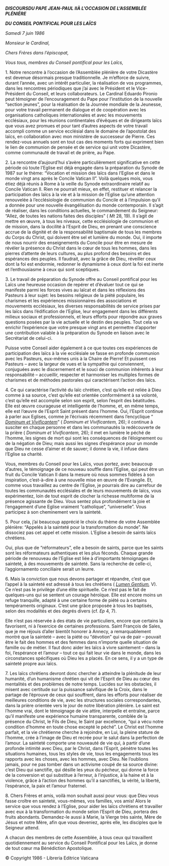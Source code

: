 ***DISCOURS******DU PAPE JEAN-PAUL*** ***II******À L'OCCASION DE L’ASSEMBLÉE PLÉNIÈRE***

***DU CONSEIL PONTIFICAL POUR LES LAÏCS***

*Samedi 7 juin 1986*

*Monsieur le Cardinal,*

*Chers Frères dans l’épiscopat,*

*Vous tous, membres du Conseil pontifical pour les Laïcs,*

1\. Notre rencontre à l’occasion de l’Assemblée plénière de votre Dicastère est devenue désormais presque traditionnelle. Je m’efforce de suivre, durant l’année, avec un intérêt particulier, la réalisation de vos programmes, dans les rencontres périodiques que j’ai avec le Président et le Vice-Président du Conseil, et leurs collaborateurs. Le Cardinal Eduardo Pironio peut témoigner de l’encouragement du Pape pour l’institution de la nouvelle “section jeunes”, pour la réalisation de la Journée mondiale de la Jeunesse, pour votre travail permanent de dialogue et de coopération avec les organisations catholiques internationales et avec les mouvements ecclésiaux, pour les réunions continentales d’évêques et de dirigeants laïcs que vous avez promues et pour tant d’autres aspects de votre travail accompli comme un service ecclésial dans le domaine de l’apostolat des laïcs, en collaboration avec mon ministère de successeur de Pierre. Ces rendez-vous annuels sont en tout cas des moments forts qui expriment bien le lien de communion de pensée et de service qui unit votre Dicastère, comme communauté de travail et de prière, au Pape.

2\. La rencontre d’aujourd’hui s’avère particulièrement significative en cette période où toute l’Eglise est déjà engagée dans la préparation du Synode de 1987 sur le thème: “Vocation et mission des laïcs dans l’Eglise et dans le monde vingt ans après le Concile Vatican II”. Voilà quelques mois, vous étiez déjà réunis à Rome à la veille du Synode extraordinaire relatif au Concile Vatican II. Rien ne pourrait mieux, en effet, restituer et relancer la participation des laïcs à la vie et à la mission de l’Eglise qu’une attention renouvelée à l’ecclésiologie de communion du Concile et à l’impulsion qu’il a donnée pour une nouvelle évangélisation du monde contemporain. Il s’agit de réaliser, dans les conditions actuelles, le commandement du Seigneur: “Allez, de toutes les nations faites des disciples” ( *Mt* 28, 19). Il s’agit de mettre en œuvre, à tous les niveaux, cette ecclésiologie de communion et de mission, dans la docilité à l’Esprit de Dieu, en prenant une conscience accrue de la dignité et de la responsabilité baptismale de tous les membres du Corps du Christ, qui doivent être sel et lumière du monde. Oui, il importe de nous nourrir des enseignements du Concile pour être en mesure de révéler la présence du Christ dans le cœur de tous les hommes, dans les pierres d’attente de leurs cultures, au plus profond des besoins et des espérances des peuples. Il faudrait, avec la grâce de Dieu, réveiller ceux dont la foi est endormie, redonner le dynamisme à ceux dont la foi est inerte et l’enthousiasme à ceux qui sont sceptiques.

3\. Le travail de préparation du Synode offre au Conseil pontifical pour les Laïcs une heureuse occasion de repérer et d’évaluer tout ce qui se manifeste parmi les forces vives au laïcat et dans les réflexions des Pasteurs à leur sujet: les besoins religieux de la piété populaire, les charismes et les expériences missionnaires des associations et mouvements ecclésiaux, les diverses responsabilités de service prises par les laïcs dans l’édification de l’Eglise, leur engagement dans les différents milieux sociaux et professionnels, et leurs efforts pour répondre aux graves questions posées par la vie actuelle et le destin des peuples. Tout cela va enrichir l’expérience que votre presque vingt ans et permettre d’apporter une contribution valable à la préparation du Synode en liaison avec le Secrétariat de celui-ci.

Puisse votre Conseil aider également à ce que toutes ces expériences de participation des laïcs à la vie ecclésiale se fasse en profonde communion avec les Pasteurs, eux-mêmes unis à la Chaire de Pierre! Et puissent ces Pasteurs – avec la largeur de vues et la sympathie qui conviennent, conjuguées avec le discernement et le souci de communion inhérents à leur responsabilité – accueillir, respecter et harmoniser les multiples formes de charismes et de méthodes pastorales qui caractérisent l’action des laïcs.

4\. Ce qui caractérise l’activité du laïc chrétien, c’est qu’elle est reliée à Dieu comme à sa source, c’est qu’elle est orientée conformément à sa volonté, c’est qu’elle est accomplie selon son esprit, selon l’esprit des béatitudes. Elle est œuvre courageuse et intelligente de l’homme, et, en même temps, elle est l’œuvre de l’Esprit Saint présent dans l’homme. Oui, l’Esprit continue à parler aux Eglises, comme je l’écrivais récemment dans l’encyclique “ *[Dominum et Vivificantem](http://www.vatican.va/edocs/FRA0074/_INDEX.HTM)*” ( *Dominum et Vivificantem,* 26); il continue à susciter en chaque personne et dans les communautés la redécouverte de la prière ( *Dominum et Vivificantem,* 26); il met en lumière le péché de l’homme, les signes de mort qui sont les conséquences de l’éloignement ou de la négation de Dieu; mais aussi les signes d’espérance pour un monde que Dieu ne cesse d’aimer et de sauver; il donne la vie, il infuse dans l’Eglise sa charité.

Vous, membres du Conseil pour les Laïcs, vous portez, avec beaucoup d’autres, le témoignage de ce nouveau souffle dans l’Eglise, qui peut être un fruit du Concile Vatican II dans la mesure où nous sommes fidèles à son inspiration, c’est-à-dire à une nouvelle mise en œuvre de l’Evangile. Et, comme vous travaillez au centre de l’Eglise, je pourrais dire au carrefour de toutes les communautés ecclésiales et de leurs mouvements de laïcs, vous expérimentez, loin de tout esprit de clocher la richesse multiforme de la présence agissante de Dieu. Vous sentez plus profondément la joie et l’engagement d’une Eglise vraiment “catholique”, “universelle”. Vous participez à son cheminement vers la sainteté.

5\. Pour cela, j’ai beaucoup apprécié le choix du thème de votre Assemblée plénière: “Appelés à la sainteté pour la transformation du monde”. Ne dissociez pas cet appel et cette mission. L’Eglise a besoin de saints laïcs chrétiens.

Oui, plus que de “réformateurs”, elle a besoin de saints, parce que les saints sont les réformateurs authentiques et les plus féconds. Chaque grande période de renouveau de l’Eglise est liée à d’importants témoignages de sainteté, à des mouvements de sainteté. Sans la recherche de celle-ci, l’aggiornamento conciliaire serait un leurre.

6\. Mais la conviction que nous devons partager et répandre, c’est que l’appel à la sainteté est adressé à tous les chrétiens ( *[Lumen Gentium](http://localhost/archive/hist_councils/ii_vatican_council/documents/vat-ii_const_19641121_lumen-gentium_fr.html),* V). Ce n’est pas le privilège d’une élite spirituelle. Ce n’est pas le fait de quelques-uns qui se sentent un courage héroïque. Elle est encore moins un refuge tranquille, adapté à une certaine forme de piété ou à certains tempéraments originaux. C’est une grâce proposée à tous les baptisés, selon des modalités et des degrés divers (cf. *Ep* 4, 7).

Elle n’est pas réservée à des états de vie particuliers, encore que certains la favorisent, ni à l’exercice de certaines professions. Saint François de Sales, que je me réjouis d’aller bientôt honorer à Annecy, a remarquablement montré que la sainteté – avec la piété ou “dévotion” qui va de pair – pouvait être le fait des hommes et des femmes dans n’importe quelle situation de famille ou de métier. Il faut donc aider les laïcs à vivre saintement – dans la foi, l’espérance et l’amour – tout ce qui fait leur vie dans le monde, dans les circonstances spécifiques où Dieu les a placés. En ce sens, il y a un type de sainteté propre aux laïcs.

7\. Les laïcs chrétiens devront donc chercher à atteindre la plénitude de leur humanité, d’un humanisme chrétien qui vit de l’Esprit de Dieu au cœur des mentalités et des problèmes de notre temps. Lucides sur les obstacles, il misent avec certitude sur la puissance salvifique de la Croix, dans le partage de l’éprouve de ceux qui souffrent, dans les efforts pour réaliser de meilleures conditions de vie, avec les structures sociales correspondantes, dans la prière orientée vers le jour de notre libération plénière. Le saint est l’homme vrai, dont le témoignage de vie attire, interpelle et entraîne, parce qu’il manifeste une expérience humaine transparente, comblée de la présence du Christ, le Fils de Dieu, le Saint par excellence, “qui a vécu notre condition d’homme en toute chose excepté le péché”. Le Christ est l’homme parfait, et la vie chrétienne cherche à rejoindre, en Lui, la pleine stature de l’homme, crée à l’image de Dieu et recrée pour le salut dans la perfection de l’amour. La sainteté comporte une nouveauté de vie qui, à partir d’une profonde intimité avec Dieu, par le Christ, dans l’Esprit, pénètre toutes les situations humaines, tous les styles de vie, tous les engagements tous les rapports avec les choses, avec les hommes, avec Dieu. Ne l’oublions jamais, pour ne pas tomber dans un activisme coupé de sa source divine: c’est Dieu qui sanctifie, qui désille les yeux du pécheur, qui donne la force de la conversion et qui substitue à l’erreur, à l’injustice, à la haine et à la violence, grâce à l’action des hommes qu’il a sanctifiés, la vérité, la liberté, l’espérance, la paix et l’amour fraternel.

8\. Chers Frères et amis, voilà mon souhait aussi pour vous: que Dieu vous fasse croître en sainteté, vous-mêmes, vos familles, vos amis! Alors le service que vous rendez à l’Eglise, pour aider les laïcs chrétiens et travailler avec eux à la transformation du monde selon l’Esprit de Dieu, portera des fruits abondants. Demandez-le aussi à Marie, la Vierge très sainte, Mère de Jésus et notre Mère, afin que vous deveniez, après elle, les disciples que le Seigneur attend.

A chacun des membres de cette Assemblée, à tous ceux qui travaillent quotidiennement au service du Conseil Pontifical pour les Laïcs, je donne de tout cœur ma Bénédiction Apostolique.

© Copyright 1986 - Libreria Editrice Vaticana